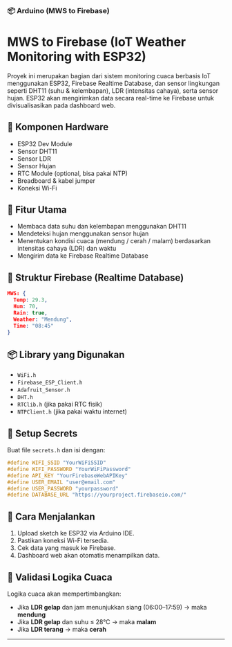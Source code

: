 

### 📦 Arduino (MWS to Firebase)

# MWS to Firebase (IoT Weather Monitoring with ESP32)

Proyek ini merupakan bagian dari sistem monitoring cuaca berbasis IoT menggunakan ESP32, Firebase Realtime Database, dan sensor lingkungan seperti DHT11 (suhu & kelembapan), LDR (intensitas cahaya), serta sensor hujan. ESP32 akan mengirimkan data secara real-time ke Firebase untuk divisualisasikan pada dashboard web.

## 🔧 Komponen Hardware

- ESP32 Dev Module  
- Sensor DHT11  
- Sensor LDR  
- Sensor Hujan  
- RTC Module (optional, bisa pakai NTP)
- Breadboard & kabel jumper  
- Koneksi Wi-Fi  

## 🧠 Fitur Utama

- Membaca data suhu dan kelembapan menggunakan DHT11  
- Mendeteksi hujan menggunakan sensor hujan  
- Menentukan kondisi cuaca (mendung / cerah / malam) berdasarkan intensitas cahaya (LDR) dan waktu  
- Mengirim data ke Firebase Realtime Database  

## 📁 Struktur Firebase (Realtime Database)

```json
MWS: {
  Temp: 29.3,
  Hum: 70,
  Rain: true,
  Weather: "Mendung",
  Time: "08:45"
}
```

## 📦 Library yang Digunakan

- `WiFi.h`
- `Firebase_ESP_Client.h`
- `Adafruit_Sensor.h`
- `DHT.h`
- `RTClib.h` (jika pakai RTC fisik)
- `NTPClient.h` (jika pakai waktu internet)

## 🔑 Setup Secrets

Buat file `secrets.h` dan isi dengan:

```cpp
#define WIFI_SSID "YourWiFiSSID"
#define WIFI_PASSWORD "YourWiFiPassword"
#define API_KEY "YourFirebaseWebAPIKey"
#define USER_EMAIL "user@email.com"
#define USER_PASSWORD "yourpassword"
#define DATABASE_URL "https://yourproject.firebaseio.com/"
```

## 🚀 Cara Menjalankan

1. Upload sketch ke ESP32 via Arduino IDE.  
2. Pastikan koneksi Wi-Fi tersedia.  
3. Cek data yang masuk ke Firebase.  
4. Dashboard web akan otomatis menampilkan data.

## 🧪 Validasi Logika Cuaca

Logika cuaca akan mempertimbangkan:
- Jika **LDR gelap** dan jam menunjukkan siang (06:00–17:59) → maka **mendung**  
- Jika **LDR gelap** dan suhu ≤ 28°C → maka **malam**  
- Jika **LDR terang** → maka **cerah**

---
